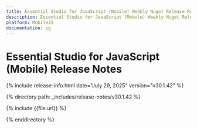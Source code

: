 ```yaml
---
title: Essential Studio for JavaScript (Mobile) Weekly Nuget Release Release Notes  
description: Essential Studio for JavaScript (Mobile) Weekly Nuget Release Release Notes  
platform: MobileJS
documentation: ug
---
```


# Essential Studio for JavaScript (Mobile)  Release Notes  

{% include release-info.html date="July 29, 2025"  version="v30.1.42" %}

{% directory path: _includes/release-notes/v30.1.42 %}

{% include {{file.url}} %}

{% enddirectory %}